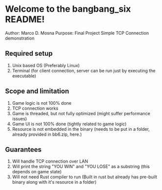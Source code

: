 # Welcome to the bangbang_six README!
Author: Marco D. Mosna
Purpose: Final Project Simple TCP Connection demonstration

## Required  setup
1. Unix based OS (Preferably Linux)
2. Terminal (for client connection, server can be run just by executing the executable)

## Scope and limitation
1. Game logic is not 100% done
2. TCP connection works
3. Game is threaded, but not fully optimized (might suffer performance issues)
4. Game UI is not 100% done (tightly related to game logic)
5. Resource is not embedded in the binary (needs to be put in a folder, already provided in bb6.zip, here.)

## Guarantees
1. Will handle TCP connection over LAN
2. Will print the string "YOU WIN" and "YOU LOSE" as a substring (this depends on game state)
3. Will not need Rust compiler to run (Built in rust but already has pre-built binary along with it's resource in a folder)
